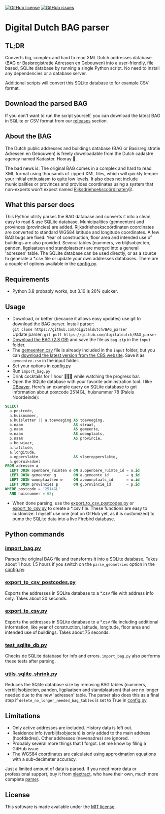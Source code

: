 [![GitHub license](https://img.shields.io/github/license/digitaldutch/BAG_parser)](https://github.com/digitaldutch/BAG_parser/blob/master/LICENSE)
[![GitHub issues](https://img.shields.io/github/issues/digitaldutch/BAG_parser)](https://github.com/digitaldutch/BAG_parser/issues)

# Digital Dutch BAG parser

## TL;DR
Converts big, complex and hard to read XML Dutch addresses database (BAG or Basisregistratie Adressen en Gebouwen) into a 
user-friendly, file based, SQLite database by running a single Python script. 
No need to install any dependencies or a database server. 

Additional scripts will convert this SQLite database to for example CSV format. 

## Download the parsed BAG
If you don't want to run the script yourself, you can download the latest BAG in SQLite or CSV format from
our [releases](https://github.com/digitaldutch/BAG_parser/releases) section.

## About the BAG ##
The Dutch public addresses and buildings database (BAG or Basisregistratie Adressen en Gebouwen) is freely downloadable
from the Dutch cadastre agency named Kadaster. Hooray 🙂. 

The bad news is: The original BAG comes in a complex and hard to read XML format using thousands of zipped XML files, 
which will quickly temper your initial enthusiasm to quite low levels. 
It also does not include municipalities or provinces and provides coordinates using a system that non-experts won't 
expect named 
 [Rijksdriehoekscoördinaten](https://nl.wikipedia.org/wiki/Rijksdriehoeksco%C3%B6rdinaten)😲. 

## What this parser does ##
This Python utility parses the BAG database and converts it into a clean, easy to read & use SQLite database.
Municipalities (gemeenten) and provinces (provincies) are added. Rijksdriehoekscoördinaten coordinates are converted 
to standard WGS84 latitude and longitude coordinates. A few BAG bugs are fixed. 
Year of construction, floor area and intended use of buildings are also provided. 
Several tables (nummers, verblijfsobjecten, panden, ligplaatsen and standplaatsen) are merged into a general 'adressen'
table. The SQLite database can be used directly, or as a source to generate a *.csv file or update your own addresses 
databases. There are a couple of options available in the [config.py](config.py).

## Requirements ##
* Python 3.8 probably works, but 3.10 is 20% quicker.

## Usage ##
* Download, or better (because it allows easy updates) use git to download the BAG parser. Install parser:  
`git clone https://github.com/digitaldutch/BAG_parser`  
Update parser:
`git pull https://github.com/digitaldutch/BAG_parser`
* [Download the BAG (2.8 GB)](https://www.kadaster.nl/-/kosteloze-download-bag-2.0-extract) and save the file as `bag.zip` in the `input` folder.
* The [gemeenten.csv](input/gemeenten.csv) file is already included in the `input` folder, but you can [download the latest version from the CBS website](https://www.cbs.nl/nl-nl/onze-diensten/methoden/classificaties/overig/gemeentelijke-indelingen-per-jaar). Save it as `gemeenten.csv` in the input folder.
* Set your options in [config.py](config.py)
* Run `import_bag.py`
* Drink cocktails for 1 hour 🌴🍹😎 while watching the progress bar.
* Open the SQLite database with your favorite adminstration tool. I like [DBeaver](https://dbeaver.io/).
Here's an example query on SQLite database to get information about postcode 2514GL, huisnummer 78 (Paleis Noordeinde):
``` SQL
SELECT
  a.postcode,
  a.huisnummer,
  a.huisletter || a.toevoeging AS toevoeging,
  o.naam                       AS straat,
  g.naam                       AS gemeente,
  w.naam                       AS woonplaats,
  p.naam                       AS provincie,
  a.bouwjaar,
  a.latitude,
  a.longitude,
  a.oppervlakte                AS vloeroppervlakte,
  a.gebruiksdoel
FROM adressen a
  LEFT JOIN openbare_ruimten o ON a.openbare_ruimte_id = o.id
  LEFT JOIN gemeenten g        ON a.gemeente_id        = g.id
  LEFT JOIN woonplaatsen w     ON a.woonplaats_id      = w.id
  LEFT JOIN provincies p       ON g.provincie_id       = p.id
WHERE postcode = '2514GL'
  AND huisnummer = 68;
```
* When done parsing, use the [export_to_csv_postcodes.py](export_to_csv_postcodes.py) or [export_to_csv.py](export_to_csv.py) 
to create a *.csv file. These functions are easy to customize. I myself use one (not on GitHub yet, as it is customized) to pump the 
SQLite data into a live Firebird database.

## Python commands ##

### [import_bag.py](import_bag.py) ###
Parses the original BAG file and transforms it into a SQLite database. Takes about 1 hour. 1.5 hours if you switch on 
the `parse_geometries` option in the [config.py](config.py).

### [export_to_csv_postcodes.py](export_to_csv_postcodes.py) ###
Exports the addresses in SQLite database to a *.csv file with address info only. Takes about 30 seconds.

### [export_to_csv.py](export_to_csv.py) ###
Exports the addresses in SQLite database to a *.csv file including additional information, like year of construction, 
latitude, longitude, floor area and intended use of buildings. Takes about 75 seconds.

### [test_sqlite_db.py](test_sqlite_db.py) ###
Checks de SQLite database for info and errors. `import_bag.py` also performs these tests after parsing.

### [utils_sqlite_shrink.py](utils_sqlite_shrink.py) ###
Reduces the SQlite database size by removing BAG tables (nummers, verblijfsobjecten, panden, ligplaatsen and standplaatsen) 
that are no longer needed due to the new 'adressen' table.
The parser also does this as a final step if `delete_no_longer_needed_bag_tables` is set to True in [config.py](config.py).

## Limitations ##
* Only active addresses are included. History data is left out.
* Residence info (verblijfsobjecten) is only added to the main address (hoofdadres). Other addresses (nevenadres) are ignored.
* Probably several more things that I forgot. Let me know by filing a GitHub issue.
* The WGS84 coordinates are calculated using [approximation equations](docs/Benaderingsformules_RD_WGS.pdf) with a sub-decimeter accuracy.

Just a limited amount of data is parsed. If you need more data or professional support, buy it from [nlextract](https://nlextract.nl/), 
who have their own, much more complete [parser](https://github.com/nlextract/NLExtract).

## License ##
This software is made available under the [MIT license](LICENSE).